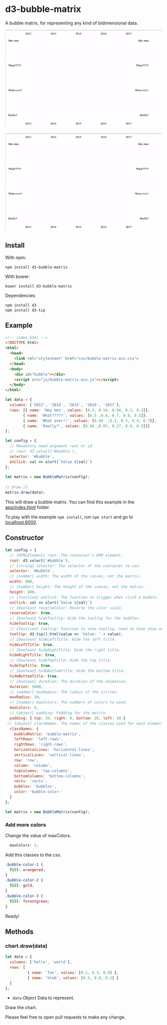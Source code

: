 # d3-bubble-matrix

A bubble matrix, for representing any kind of bidimensional data.

![bubble matrix](https://github.com/gusgard/d3-bubble-matrix/blob/master/assets/bubble-matrix.gif)

![bubble-matrix](assets/bubble-matrix.gif)

## Install

With npm:

    npm install d3-bubble-matrix

With bower:

    bower install d3-bubble-matrix

Dependencies:

    npm install d3
    npm install d3-tip

## Example


```html
<!-- index.html -->
<!DOCTYPE html>
<html>
  <head>
    <link rel="stylesheet" href="css/bubble-matrix.min.css">
  </head>
  <body>
    <div id="bubble"></div>
    <script src="js/bubble-matrix.min.js"></script>
  </body>
</html>
```

```js
let data = {
  columns: ['2013', '2014', '2015', '2016', '2017'],
  rows: [{ name: 'Hey men', values: [0.3, 0.54, 0.99, 0.3, 0.2]},
        { name: 'What?????', values: [0.5 ,0.6, 0.7, 0.8, 0.5]},
        { name: 'What ever!!', values: [0.99  ,0.2, 0.3, 0.4, 0.7]},
        { name: 'Really?', values: [0.94 ,0.07, 0.27, 0.9, 0.5]}]
};
```

```js
let config = {
  // Mandatory need argument root or id
  // root: d3.select('#bubble'),
  selector: '#bubble',
  onClick: val => alert(`Value ${val}`)
};
```

```js
let matrix = new BubbleMatrix(config);

// Draw it.
matrix.draw(data);
```

This will draw a bubble matrix. You can find this example in the [app/index.html](/app/index.html) folder.

To play with the example `npm
install`, run `npm start` and go to
[localhost:8000](http://localhost:8000/).

## Constructor

```js
let config = {
  // {HTMLElement} root: The container's DOM element.
  root: d3.select('#bubble'),
  // {string} selector: The selector of the container to use.
  selector: '#bubble',
  // {number} width: The width of the canvas, not the matrix.
  width: 800,
  // {number} height: The height of the canvas, not the matrix.
  height: 600,
  // {function} onClick: The function to trigger when click a bubble.
  onClick: val => alert(`Value ${val}`)
  // {boolean} reverseColor: Reverse the color scale.
  reverseColor: true,
  // {boolean} hideTooltip: Hide the tooltip for the bubbles.
  hideTooltip: true,
  // {function} tooltip: Function to show tooltip, need to have show and hide method.
  tooltip: d3.tip().html(value => 'Value: ' + value),
  // {boolean} hideLeftTitle: Hide the left title.
  hideLeftTitle: true,
  // {boolean} hideRightTitle: Hide the right title.
  hideRightTitle: true,
  // {boolean} hideTopTitle: Hide the top title.
  hideTopTitle: true,
  // {boolean} hideBottomTitle: Hide the bottom title.
  hideBottomTitle: true,
  // {boolean} duration: The duration of the animation.
  duration: 5000,
  // {number} maxRadius: The radius of the circles.
  maxRadius: 10,
  // {number} maxColors: The numbers of colors to used.
  maxColors: 6,
  // {object} padding: Padding for the matrix.
  padding: { top: 20, right: 0, bottom: 20, left: 10 }
 // {object} classNames: The names of the classes used for each element.
  classNames: {
    bubbleMatrix: 'bubble-matrix',
    leftRows: 'left-rows',
    rightRows: 'right-rows',
    horizontalLines: 'horizontal-lines',
    verticalLines: 'vertical-lines',
    row: 'row',
    column: 'column',
    topColumns: 'top-columns',
    bottomColumns: 'bottom-columns',
    rects: 'rects',
    bubbles: 'bubbles',
    color: 'bubble-color-'
  }
};
```

```js
let matrix = new BubbleMatrix(config);
```

### Add more colors

Change the value of maxColors.
```js
  maxColors: 3,
```
Add this classes to the css.
```css
.bubble-color-1 {
  fill: orangered;
}
.bubble-color-2 {
  fill: gold;
}
.bubble-color-3 {
  fill: forestgreen;
}
```

Ready!

## Methods

### chart.draw(data)

```js
let data = {
  columns: ['hello', 'world'],
  rows: [
          { name: 'foo', values: [0.1, 0.3, 0.9] },
          { name: 'blob', values: [0.5, 0.8, 0.2] }
  ]
};
```
  * `data` *Object* Data to represent.

Draw the chart.

Please feel free to open pull requests to make any change.
